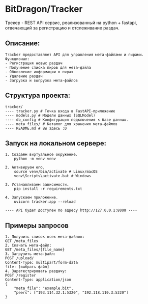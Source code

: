 # BitDragon/Tracker

Трекер - REST API сервис, реализованный на python + fastapi, отвечающий за регистрацию и отслеживание раздач.

## Описание:
    Tracker предоставляет API для управления мета-файлами и пирами.
    Функционал:
    - Регистрация новых раздач
    - Получение списка пиров для мета-файла
    - Обновление информации о пирах
    - Удаление раздач
    - Загрузка и выгрузка мета-файлов

## Структура проекта:
    tracker/
    ---- tracker.py # Точка входа в FastAPI-приложение
    ---- models.py # Модели данных (SQLModel)
    ---- db_config # Конфигурация подключения к базе данных.
    ---- meta_files/ # Каталог для хранения мета-файлов
    ---- README.md # Вы здесь :D

## Запуск на локальном сервере:
    1. Создаём виртуальное окружение.
        python -m venv venv
    
    2. Активируем его.
        source venv/bin/activate # Linux/macOS
        venv\Scripts\activate.bat # Windows

    3. Устанавливаем зависимости.
        pip install -r requirements.txt

    4. Запускаем приложение.
        uvicorn tracker:app --reload

    ---- API будет доступен по адресу http://127.0.0.1:8000 ----

## Примеры запросов

    1. Получить список всех мета-файлов:
    GET /meta_files
    2. Скачать мета-файл:
    GET /meta_files/{file_name}
    3. Загрузить мета-файл:
    POST /upload/
    Content-Type: multipart/form-data
    file: [выбрать файл]
    4. Зарегестрировать раздачу:
    POST /register
    Content-Type: application/json
    {
        "meta_file": "example.bit",
        "peers": ["193.114.32.1:5320", "192.118.110.3:5320"]
    }
